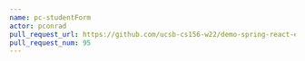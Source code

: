```yaml
---
name: pc-studentForm
actor: pconrad
pull_request_url: https://github.com/ucsb-cs156-w22/demo-spring-react-example-v2/pull/95
pull_request_num: 95
---
```

